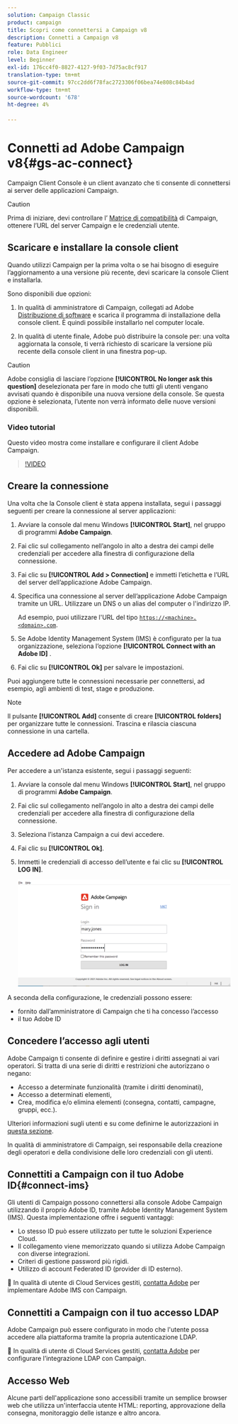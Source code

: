 ```yaml
---
solution: Campaign Classic
product: campaign
title: Scopri come connettersi a Campaign v8
description: Connetti a Campaign v8
feature: Pubblici
role: Data Engineer
level: Beginner
exl-id: 176cc4f0-8827-4127-9f03-7d75ac8cf917
translation-type: tm+mt
source-git-commit: 97cc2dd6f78fac2723306f06bea74e808c84b4ad
workflow-type: tm+mt
source-wordcount: '678'
ht-degree: 4%

---
```


# Connetti ad Adobe Campaign v8{#gs-ac-connect}

Campaign Client Console è un client avanzato che ti consente di connettersi ai server delle applicazioni Campaign.

>[!CAUTION]
>
>Prima di iniziare, devi controllare l’ [Matrice di compatibilità](compatibility-matrix.md) di Campaign, ottenere l’URL del server Campaign e le credenziali utente.

## Scaricare e installare la console client

Quando utilizzi Campaign per la prima volta o se hai bisogno di eseguire l’aggiornamento a una versione più recente, devi scaricare la console Client e installarla.

Sono disponibili due opzioni:

1. In qualità di amministratore di Campaign, collegati ad Adobe [Distribuzione di software](https://experience.adobe.com/#/downloads/content/software-distribution/encampaign.html) e scarica il programma di installazione della console client. È quindi possibile installarlo nel computer locale.

1. In qualità di utente finale, Adobe può distribuire la console per: una volta aggiornata la console, ti verrà richiesto di scaricare la versione più recente della console client in una finestra pop-up.

>[!CAUTION]
>
>Adobe consiglia di lasciare l’opzione **[!UICONTROL No longer ask this question]** deselezionata per fare in modo che tutti gli utenti vengano avvisati quando è disponibile una nuova versione della console.  Se questa opzione è selezionata, l’utente non verrà informato delle nuove versioni disponibili.

### Video tutorial

Questo video mostra come installare e configurare il client Adobe Campaign.

>[!VIDEO](https://video.tv.adobe.com/v/35124?quality=12)

## Creare la connessione

Una volta che la Console client è stata appena installata, segui i passaggi seguenti per creare la connessione al server applicazioni:

1. Avviare la console dal menu Windows **[!UICONTROL Start]**, nel gruppo di programmi **Adobe Campaign**.

1. Fai clic sul collegamento nell’angolo in alto a destra dei campi delle credenziali per accedere alla finestra di configurazione della connessione.

1. Fai clic su **[!UICONTROL Add > Connection]** e immetti l’etichetta e l’URL del server dell’applicazione Adobe Campaign.

1. Specifica una connessione al server dell’applicazione Adobe Campaign tramite un URL. Utilizzare un DNS o un alias del computer o l&#39;indirizzo IP.

   Ad esempio, puoi utilizzare l&#39;URL del tipo [`https://<machine>.<domain>.com`](https://myserver.adobe.com).

1. Se Adobe Identity Management System (IMS) è configurato per la tua organizzazione, seleziona l’opzione **[!UICONTROL Connect with an Adobe ID]** .

1. Fai clic su **[!UICONTROL Ok]** per salvare le impostazioni.

Puoi aggiungere tutte le connessioni necessarie per connettersi, ad esempio, agli ambienti di test, stage e produzione.

>[!NOTE]
>
>Il pulsante **[!UICONTROL Add]** consente di creare **[!UICONTROL folders]** per organizzare tutte le connessioni. Trascina e rilascia ciascuna connessione in una cartella.

## Accedere ad Adobe Campaign

Per accedere a un&#39;istanza esistente, segui i passaggi seguenti:

1. Avviare la console dal menu Windows **[!UICONTROL Start]**, nel gruppo di programmi **Adobe Campaign**.

1. Fai clic sul collegamento nell’angolo in alto a destra dei campi delle credenziali per accedere alla finestra di configurazione della connessione.

1. Seleziona l’istanza Campaign a cui devi accedere.

1. Fai clic su **[!UICONTROL Ok]**.

1. Immetti le credenziali di accesso dell’utente e fai clic su **[!UICONTROL LOG IN]**.

   ![](assets/sign-in-v8.png)

A seconda della configurazione, le credenziali possono essere:

* fornito dall’amministratore di Campaign che ti ha concesso l’accesso
* il tuo Adobe ID

## Concedere l’accesso agli utenti

Adobe Campaign ti consente di definire e gestire i diritti assegnati ai vari operatori. Si tratta di una serie di diritti e restrizioni che autorizzano o negano:

* Accesso a determinate funzionalità (tramite i diritti denominati),
* Accesso a determinati elementi,
* Crea, modifica e/o elimina elementi (consegna, contatti, campagne, gruppi, ecc.).

Ulteriori informazioni sugli utenti e su come definirne le autorizzazioni in [questa sezione](permissions.md).

In qualità di amministratore di Campaign, sei responsabile della creazione degli operatori e della condivisione delle loro credenziali con gli utenti.


## Connettiti a Campaign con il tuo Adobe ID{#connect-ims}

Gli utenti di Campaign possono connettersi alla console Adobe Campaign utilizzando il proprio Adobe ID, tramite Adobe Identity Management System (IMS). Questa implementazione offre i seguenti vantaggi:

* Lo stesso ID può essere utilizzato per tutte le soluzioni Experience Cloud.
* Il collegamento viene memorizzato quando si utilizza Adobe Campaign con diverse integrazioni.
* Criteri di gestione password più rigidi.
* Utilizzo di account Federated ID (provider di ID esterno).

:speech_balloon: In qualità di utente di Cloud Services gestiti, [contatta Adobe](support.md#support) per implementare Adobe IMS con Campaign.

## Connettiti a Campaign con il tuo accesso LDAP

Adobe Campaign può essere configurato in modo che l&#39;utente possa accedere alla piattaforma tramite la propria autenticazione LDAP.

:speech_balloon: In qualità di utente di Cloud Services gestiti, [contatta Adobe](support.md#support) per configurare l’integrazione LDAP con Campaign.


## Accesso Web

Alcune parti dell&#39;applicazione sono accessibili tramite un semplice browser web che utilizza un&#39;interfaccia utente HTML: reporting, approvazione della consegna, monitoraggio delle istanze e altro ancora.
